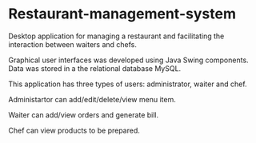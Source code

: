 # Restaurant-management-system

Desktop application for managing a restaurant and facilitating the interaction between waiters and chefs.

Graphical user interfaces was developed using Java Swing components. Data was stored in a the relational database MySQL.

This application has three types of users: administrator, waiter and chef.

Administartor can add/edit/delete/view menu item.

Waiter can add/view orders and generate bill.

Chef can view products to be prepared.
